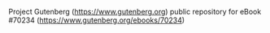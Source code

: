 Project Gutenberg (https://www.gutenberg.org) public repository for
eBook #70234 (https://www.gutenberg.org/ebooks/70234)
